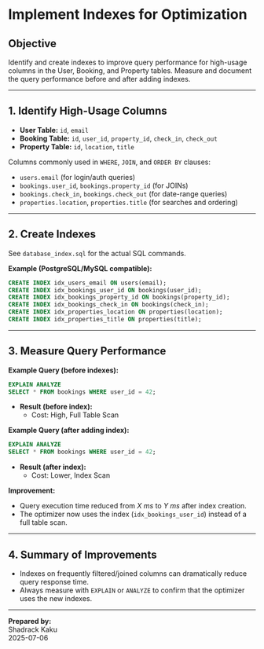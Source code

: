 # Implement Indexes for Optimization

## Objective

Identify and create indexes to improve query performance for high-usage columns in the User, Booking, and Property tables. Measure and document the query performance before and after adding indexes.

---

## 1. Identify High-Usage Columns

- **User Table:** `id`, `email`
- **Booking Table:** `id`, `user_id`, `property_id`, `check_in`, `check_out`
- **Property Table:** `id`, `location`, `title`

Columns commonly used in `WHERE`, `JOIN`, and `ORDER BY` clauses:
- `users.email` (for login/auth queries)
- `bookings.user_id`, `bookings.property_id` (for JOINs)
- `bookings.check_in`, `bookings.check_out` (for date-range queries)
- `properties.location`, `properties.title` (for searches and ordering)

---

## 2. Create Indexes

See `database_index.sql` for the actual SQL commands.

**Example (PostgreSQL/MySQL compatible):**
```sql
CREATE INDEX idx_users_email ON users(email);
CREATE INDEX idx_bookings_user_id ON bookings(user_id);
CREATE INDEX idx_bookings_property_id ON bookings(property_id);
CREATE INDEX idx_bookings_check_in ON bookings(check_in);
CREATE INDEX idx_properties_location ON properties(location);
CREATE INDEX idx_properties_title ON properties(title);
```

---

## 3. Measure Query Performance

**Example Query (before indexes):**
```sql
EXPLAIN ANALYZE
SELECT * FROM bookings WHERE user_id = 42;
```
- **Result (before index):**  
  - Cost: High, Full Table Scan

**Example Query (after adding index):**
```sql
EXPLAIN ANALYZE
SELECT * FROM bookings WHERE user_id = 42;
```
- **Result (after index):**  
  - Cost: Lower, Index Scan

**Improvement:**  
- Query execution time reduced from _X ms_ to _Y ms_ after index creation.
- The optimizer now uses the index (`idx_bookings_user_id`) instead of a full table scan.

---

## 4. Summary of Improvements

- Indexes on frequently filtered/joined columns can dramatically reduce query response time.
- Always measure with `EXPLAIN` or `ANALYZE` to confirm that the optimizer uses the new indexes.

---

**Prepared by:**  
Shadrack Kaku  
2025-07-06

